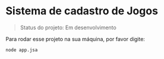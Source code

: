 <h1>Sistema de cadastro de Jogos</h1>

>Status do projeto: Em desenvolvimento

Para rodar esse projeto na sua máquina, por favor digite:

```
node app.jsa
```
